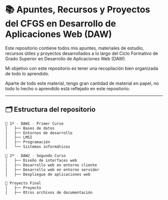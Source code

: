# 📚 Apuntes, Recursos y Proyectos del CFGS en Desarrollo de Aplicaciones Web (DAW)

Este repositorio contiene todos mis apuntes, materiales de estudio, recursos útiles y proyectos desarrollados a lo largo del Ciclo Formativo de Grado Superior en Desarrollo de Aplicaciones Web (DAW).

Mi objetivo con este repositorio es tener una recopilación bien organizada de todo lo aprendido.

Aparte de todo este material, tengo gran cantidad de material en papel, no todo lo hecho o aprendido está reflejado en este repositorio.

---

## 🗂 Estructura del repositorio

```bash
📁 1º - DAW1 - Primer Curso
│   ├── Bases de datos
│   ├── Entornos de desarrollo
│   ├── LMSI
│   ├── Programación
│   └── Sistemas informáticos

📁 2º - DAW2 - Segundo Curso
│   ├── Diseño de interfaces web
│   ├── Desarrollo web en entorno cliente
│   ├── Desarrollo web en entorno servidor
│   ├── Despliegue de aplicaciones web

📁 Proyecto Final
│   ├── Proyecto
│   ├── Otros archivos de documentación
